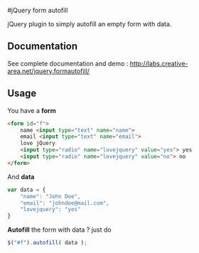 #jQuery form autofill

jQuery plugin to simply autofill an empty form with data.


## Documentation

See complete documentation and demo : http://labs.creative-area.net/jquery.formautofill/


## Usage

You have a __form__

```html
<form id="f">
    name <input type="text" name="name">
    email <input type="text" name="email">
    love jQuery
    <input type="radio" name="lovejquery" value="yes"> yes
    <input type="radio" name="lovejquery" value="no"> no
</form>
```

And __data__

```javascript
var data = {
    "name": "John Doe",
    "email": "johndoe@mail.com",
    "lovejquery": "yes"
}
```

__Autofill__ the form with data ? just do

```javascript
$("#f").autofill( data );
```
